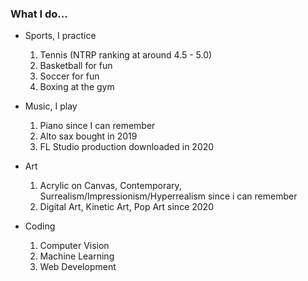 ### What I do...

* Sports, I practice
  1. Tennis (NTRP ranking at around 4.5 - 5.0)
  2. Basketball for fun
  3. Soccer for fun
  4. Boxing at the gym
  
* Music, I play
  1. Piano since I can remember
  2. Alto sax bought in 2019
  3. FL Studio production downloaded in 2020
  
* Art
  1. Acrylic on Canvas, Contemporary, Surrealism/Impressionism/Hyperrealism since i can remember
  2. Digital Art, Kinetic Art, Pop Art since 2020
  
* Coding
  1. Computer Vision
  2. Machine Learning
  3. Web Development
